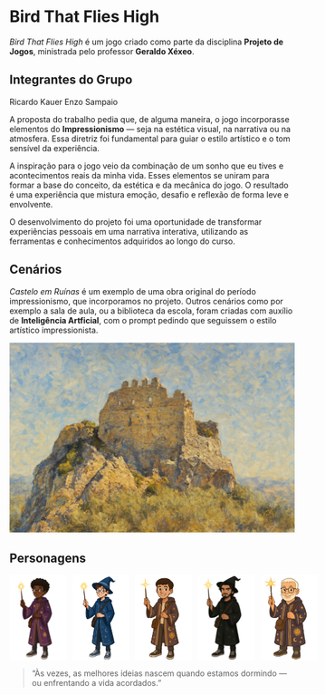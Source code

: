 # Bird That Flies High

*Bird That Flies High* é um jogo criado como parte da disciplina **Projeto de Jogos**, ministrada pelo professor **Geraldo Xéxeo**.

## Integrantes do Grupo

Ricardo Kauer
Enzo Sampaio

A proposta do trabalho pedia que, de alguma maneira, o jogo incorporasse elementos do **Impressionismo** — seja na estética visual, na narrativa ou na atmosfera. Essa diretriz foi fundamental para guiar o estilo artístico e o tom sensível da experiência.

A inspiração para o jogo veio da combinação de um sonho que eu tives e acontecimentos reais da minha vida. Esses elementos se uniram para formar a base do conceito, da estética e da mecânica do jogo. O resultado é uma experiência que mistura emoção, desafio e reflexão de forma leve e envolvente.

O desenvolvimento do projeto foi uma oportunidade de transformar experiências pessoais em uma narrativa interativa, utilizando as ferramentas e conhecimentos adquiridos ao longo do curso.


## Cenários 
*Castelo em Ruínas* é um exemplo de uma obra original do período impressionismo, que incorporamos no projeto. Outros cenários como por exemplo a sala de aula, ou a biblioteca da escola, foram criadas com auxílio de **Inteligência Artficial**, com o prompt pedindo que seguissem o estilo artístico impressionista.

![castelo em ruínas](castelo_em_ruinas.png)

## Personagens

<div style="display: flex; gap: 10px;">
  <img src="thomas_sf.png" alt="Thomas" width="20%" />
  <img src="auak_sf.png" alt="Auak" width="20%" />
  <img src="rickauer_sf.png" alt="Rickauer" width="20%" />
  <img src="Pagesh.png" alt="Pagesh" width="20%" />
  <img src="xexas.png" alt="Xexas" width="20%" />
</div>




> “Às vezes, as melhores ideias nascem quando estamos dormindo — ou enfrentando a vida acordados.”